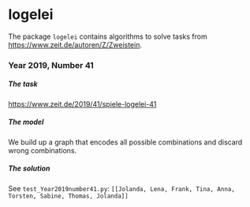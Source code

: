 # logelei

The package `logelei` contains algorithms to solve tasks from https://www.zeit.de/autoren/Z/Zweistein.

### Year 2019, Number 41
##### The task
https://www.zeit.de/2019/41/spiele-logelei-41

##### The model
We build up a graph that encodes all possible combinations and discard wrong combinations.

##### The solution
See `test_Year2019number41.py`:
`[[Jolanda, Lena, Frank, Tina, Anna, Torsten, Sabine, Thomas, Jolanda]]`
